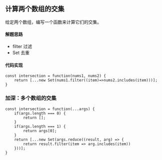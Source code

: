 ## 计算两个数组的交集   
给定两个数组，编写一个函数来计算它们的交集。   
   
#### 解题思路   
- filter 过滤
- Set 去重
   
#### 代码实现
```
const intersection = function(nums1, nums2) {
    return [...new Set(nums1.filter((item)=>nums2.includes(item)))];
}
```
   
### 加深：多个数组的交集
```
const intersection = function(...args) {
    if(args.length === 0) {
        return [];
    }
    if(args.length === 1) {
        return args[0];
    }
    return [...new Set(args.reduce((result, arg) => {
        return result.filter(item => arg.includes(item))
    }))];
}
```
